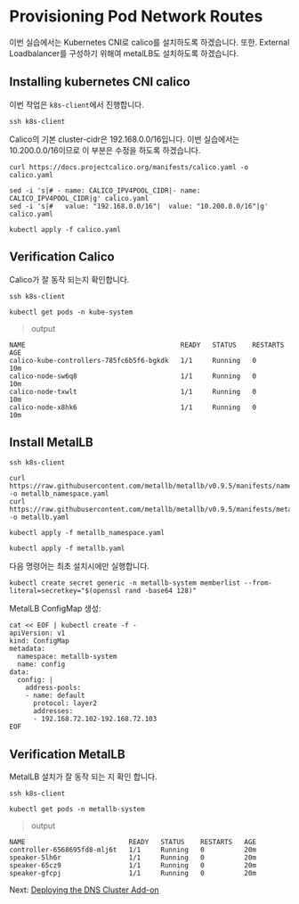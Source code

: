 # Provisioning Pod Network Routes

이번 실습에서는 Kubernetes CNI로 calico를 설치하도록 하겠습니다. 또한. External Loadbalancer를 구성하기 위해여 metalLB도 설치하도록 하겠습니다.

## Installing kubernetes CNI calico

이번 작업은 `k8s-client`에서 진행합니다. 

```
ssh k8s-client
```

Calico의 기본 cluster-cidr은 192.168.0.0/16입니다. 이번 실습에서는 10.200.0.0/16이므로 이 부분은 수정을 하도록 하겠습니다.

```
curl https://docs.projectcalico.org/manifests/calico.yaml -o calico.yaml

sed -i 's|# - name: CALICO_IPV4POOL_CIDR|- name: CALICO_IPV4POOL_CIDR|g' calico.yaml
sed -i 's|#   value: "192.168.0.0/16"|  value: "10.200.0.0/16"|g' calico.yaml

kubectl apply -f calico.yaml
```

## Verification Calico

Calico가 잘 동작 되는지 확인합니다.

```
ssh k8s-client
```

```
kubectl get pods -n kube-system
```

> output

```
NAME                                       READY   STATUS    RESTARTS   AGE
calico-kube-controllers-785fc6b5f6-bgkdk   1/1     Running   0          10m
calico-node-sw6q8                          1/1     Running   0          10m
calico-node-txwlt                          1/1     Running   0          10m
calico-node-x8hk6                          1/1     Running   0          10m
```

## Install MetalLB

```
ssh k8s-client
```

```
curl https://raw.githubusercontent.com/metallb/metallb/v0.9.5/manifests/namespace.yaml -o metallb_namespace.yaml
curl https://raw.githubusercontent.com/metallb/metallb/v0.9.5/manifests/metallb.yaml -o metallb.yaml
```

```
kubectl apply -f metallb_namespace.yaml
```

```
kubectl apply -f metallb.yaml
```

다음 명령어는 최초 설치시에만 실행합니다.

```
kubectl create secret generic -n metallb-system memberlist --from-literal=secretkey="$(openssl rand -base64 128)"
```

MetalLB ConfigMap 생성:

```
cat << EOF | kubectl create -f -
apiVersion: v1
kind: ConfigMap
metadata:
  namespace: metallb-system
  name: config
data:
  config: |
    address-pools:
    - name: default
      protocol: layer2
      addresses:
      - 192.168.72.102-192.168.72.103
EOF
```

## Verification MetalLB

MetalLB 설치가 잘 동작 되는 지 확인 합니다.

```
ssh k8s-client
```

```
kubectl get pods -n metallb-system
```

> output

```
NAME                          READY   STATUS    RESTARTS   AGE
controller-6568695fd8-mlj6t   1/1     Running   0          20m
speaker-5lh6r                 1/1     Running   0          20m
speaker-65cz9                 1/1     Running   0          20m
speaker-gfcpj                 1/1     Running   0          20m
```



Next: [Deploying the DNS Cluster Add-on](12-dns-addon.md)
